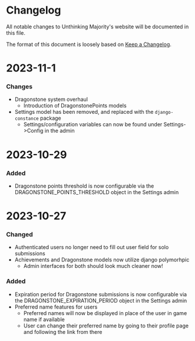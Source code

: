 # Changelog

All notable changes to Unthinking Majority's website will be documented in this file.

The format of this document is loosely based on [Keep a Changelog](https://keepachangelog.com/).

# 2023-11-1

### Changes

* Dragonstone system overhaul
    * Introduction of DragonstonePoints models
* Settings model has been removed, and replaced with the `django-constance` package
    * Settings/configuration variables can now be found under Settings->Config in the admin

# 2023-10-29

### Added

* Dragonstone points threshold is now configurable via the DRAGONSTONE_POINTS_THRESHOLD object in the Settings admin

# 2023-10-27

### Changed

* Authenticated users no longer need to fill out user field for solo submissions
* Achievements and Dragonstone models now utilize django polymorhpic
    * Admin interfaces for both should look much cleaner now!

### Added

* Expiration period for Dragonstone submissions is now configurable via the DRAGONSTONE_EXPIRATION_PERIOD object in the
  Settings admin
* Preferred name features for users
    * Preferred names will now be displayed in place of the user in game name if available
    * User can change their preferred name by going to their profile page and following the link from there
